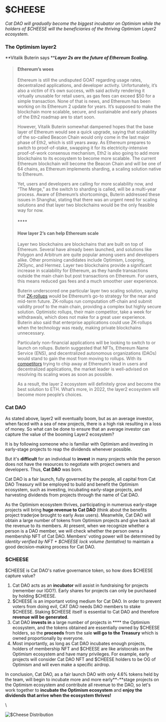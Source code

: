 # $CHEESE



_Cat DAO will gradually become the biggest incubator on Optimism while the holders of $CHEESE will the beneficiaries of the thriving Optimism Layer2 ecosystem._

### The Optimism layer2

**Vitalik Buterin says **_**Layer 2s are the future of Ethereum Scaling.**_

> #### **Ethereum’s woes**
>
> Ethereum is still the undisputed GOAT regarding usage rates, decentralized applications, and developer activity. Unfortunately, it’s also a victim of it’s own success, with said activity rendering it virtually unusable for retail users, as gas fees can exceed $50 for a simple transaction. None of that is news, and Ethereum has been working on its Ethereum 2 update for years. It’s supposed to make the blockchain more scalable, secure, and sustainable and early phases of the Eth2 roadmap are to start soon.
>
> However, Vitalik Buterin somewhat dampened hopes that the base layer of Ethereum would see a quick upgrade, saying that scalability of the so-called Beacon Chain would only come in the last major phase of Eth2, which is still years away. As Ethereum prepares to switch to proof-of-stake, swapping it for its electricity-intensive proof-of-work consensus mechanism, Eth2 is also going to add more blockchains to its ecosystem to become more scalable. The current Ethereum blockchain will become the Beacon Chain and will be one of 64 chains, as Ethereum implements sharding, a scaling solution native to Ethereum.
>
> Yet, users and developers are calling for more scalability now, and “The Merge,” as the switch to sharding is called, will be a multi-year process. Aware of Ethereum’s shortcomings, Buterin addressed these issues in Shanghai, stating that there was an urgent need for scaling solutions and that layer two blockchains would be the only feasible way for now.
>
> #### ****
>
> #### **How layer 2’s can help Ethereum scale**
>
> Layer two blockchains are blockchains that are built on top of Ethereum. Several have already been launched, and solutions like Polygon and Arbitrum are quite popular among users and developers alike. Other promising candidates include Optimism, Loopring, ZKSync, and Hermez. Layer two blockchains provide a significant increase in scalability for Ethereum, as they handle transactions outside the main chain but post transactions on Ethereum. For users, this means reduced gas fees and a much smoother user experience.
>
> Buterin underscored one particular layer two scaling solution, saying that [ZK-rollups](https://coinculture.com/au/learn/what-are-ethereum-rollups) would be Ethereum’s go-to strategy for the near and mid-term future. ZK-rollups run computation off-chain and submit validity proof to the main chain, providing a complex but highly secure solution. Optimistic rollups, their main competitor, take a week for withdrawals, which does not make for a great user experience. Buterin also said that enterprise applications could use ZK-rollups when the technology was ready, making private blockchains unnecessary.
>
> Particularly non-financial applications will be looking to switch to or launch on rollups. Buterin suggested that NFTs, Ethereum Name Service (ENS), and decentralized autonomous organizations (DAOs) would stand to gain the most from moving to rollups. With its [competitors](https://coinculture.com/au/currencies/the-alternatives-to-ethereum-coins-you-should-know-about/) trying to chip away at Ethereum’s lead in users and decentralized applications, the market leader is well-advised on resolving its scaling woes as soon as possible.
>
> As a result, the layer 2 ecosystem will definitely grow and become the best solution to ETH. What’s more, in 2022, the layer2 ecosystem will become more people’s choices.

### Cat DAO

As stated above, layer2 will eventually boom, but as an average investor, when faced with a sea of new projects, there is a high risk resulting in a loss of money. So what can be done to ensure that an average investor can capture the value of the booming Layer2 ecosystem?&#x20;

It is by following someone who is familiar with Optimism and investing in early-stage projects to reap the dividends whenever possible.



But it's **difficult** for an individual to **invest** in many projects while the person does not have the resources to negotiate with project owners and developers. Thus, **Cat DAO** was born.

Cat DAO is a fair launch, fully governed by the people, all capital from Cat DAO Treasury will be employed to build and benefit the Optimism ecosystem, such as investing, incubating early-stage projects, and harvesting dividends from projects through the name of Cat DAO.&#x20;

As the Optimism ecosystem thrives, participating in numerous early-stage projects will bring **huge revenue to Cat DAO** (think about the benefits project traderjoe brought to early Avax users). Meanwhile, Cat DAO will obtain a large number of tokens from Optimism projects and give back all the revenue to its members. At present, when we recognize whether a person is a DAO member, we will check whether the person owns a membership NFT of Cat DAO. Members’ voting power will be determined by _identity verified by NFT + $CHEESE lock volume (tentative)_ to maintain a good decision-making process for Cat DAO.



### $CHEESE

$CHEESE is Cat DAO's native governance token, so how does $CHEESE capture value?

1. Cat DAO acts as an **incubator** will assist in fundraising for projects (remember our IGO?). Early shares for projects can only be purchased by holding $CHEESE.
2. $CHEESE is an important voting medium for Cat DAO. In order to prevent voters from doing evil, CAT DAO needs DAO members to stake $CHEESE. Staking $CHEESE itself is essential to Cat DAO and therefore **revenue will be generated**.
3. Cat DAO **invests in** a large number of projects in **** the Optimism ecosystem, and the tokens obtained are essentially owned by $CHEESE holders, so the **proceeds** from the sale **will go to the Treasury** which is owned proportionally by everyone.
4. Most importantly, as long as Cat DAO incubates enough projects, holders of membership NFT and $CHEESE are like aristocrats on the Optimism ecosystem and have many privileges. For example, early projects will consider Cat DAO NFT and $CHEESE holders to be OG of Optimism and will even make a specific airdrop.

In conclusion, Cat DAO, as a fair launch DAO with only 4.6% tokens held by the team, will begin to incubate more and more early**-**stage projects on the Optimism ecosystem and contribute all revenue to the DAO, so let's work together to **incubate the Optimism ecosystem** and **enjoy the dividends that arrive when the ecosystem thrives!**



​​​​​\


![$Cheese Distribution](https://files.gitbook.com/v0/b/gitbook-x-prod.appspot.com/o/spaces%2FT5g6aTw7EWNa3OPQPmnZ%2Fuploads%2F1gkag5RX7Lz1fK3t3D4I%2Fimage.png?alt=media\&token=55cbaa85-ec05-4ac2-8b28-49715942b21d)
